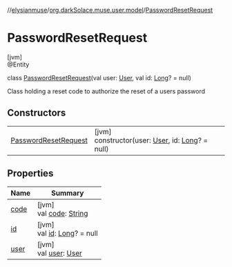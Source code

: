 //[elysianmuse](../../../index.md)/[org.darkSolace.muse.user.model](../index.md)/[PasswordResetRequest](index.md)

# PasswordResetRequest

[jvm]\
@Entity

class [PasswordResetRequest](index.md)(val user: [User](../-user/index.md), val id: [Long](https://kotlinlang.org/api/latest/jvm/stdlib/kotlin/-long/index.html)? = null)

Class holding a reset code to authorize the reset of a users password

## Constructors

| | |
|---|---|
| [PasswordResetRequest](-password-reset-request.md) | [jvm]<br>constructor(user: [User](../-user/index.md), id: [Long](https://kotlinlang.org/api/latest/jvm/stdlib/kotlin/-long/index.html)? = null) |

## Properties

| Name | Summary |
|---|---|
| [code](code.md) | [jvm]<br>val [code](code.md): [String](https://kotlinlang.org/api/latest/jvm/stdlib/kotlin/-string/index.html) |
| [id](id.md) | [jvm]<br>val [id](id.md): [Long](https://kotlinlang.org/api/latest/jvm/stdlib/kotlin/-long/index.html)? = null |
| [user](user.md) | [jvm]<br>val [user](user.md): [User](../-user/index.md) |
